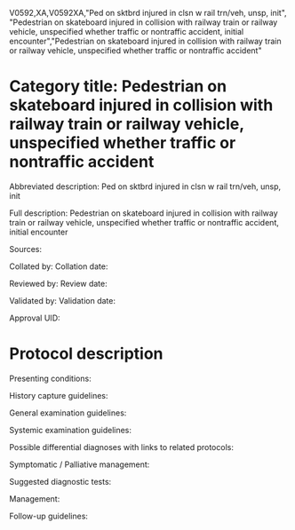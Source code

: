 V0592,XA,V0592XA,"Ped on sktbrd injured in clsn w rail trn/veh, unsp, init", "Pedestrian on skateboard injured in collision with railway train or railway vehicle, unspecified whether traffic or nontraffic accident, initial encounter","Pedestrian on skateboard injured in collision with railway train or railway vehicle, unspecified whether traffic or nontraffic accident"
# Category title: Pedestrian on skateboard injured in collision with railway train or railway vehicle, unspecified whether traffic or nontraffic accident

Abbreviated description: Ped on sktbrd injured in clsn w rail trn/veh, unsp, init

Full description: Pedestrian on skateboard injured in collision with railway train or railway vehicle, unspecified whether traffic or nontraffic accident, initial encounter

Sources:

Collated by:
Collation date:

Reviewed by:
Review date:

Validated by:
Validation date:

Approval UID:

# Protocol description

Presenting conditions:

History capture guidelines:

General examination guidelines:

Systemic examination guidelines:

Possible differential diagnoses with links to related protocols:

Symptomatic / Palliative management:

Suggested diagnostic tests:

Management:

Follow-up guidelines:
